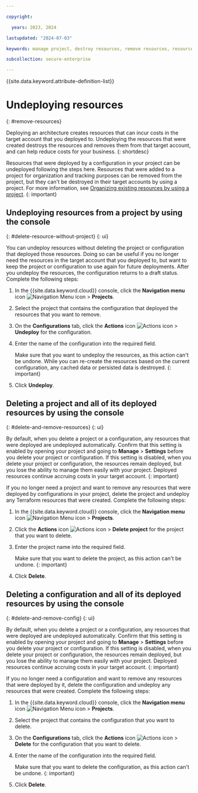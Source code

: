 ```yaml
---

copyright:

  years: 2023, 2024

lastupdated: "2024-07-03"

keywords: manage project, destroy resources, remove resources, resource, resources, delete resources, Terraform resources, Terraform workspace

subcollection: secure-enterprise

---
```


{{site.data.keyword.attribute-definition-list}}

# Undeploying resources
{: #remove-resources}

Deploying an architecture creates resources that can incur costs in the target account that you deployed to. Undeploying the resources that were created destroys the resources and removes them from that target account, and can help reduce costs for your business.
{: shortdesc}

Resources that were deployed by a configuration in your project can be undeployed following the steps here. Resources that were added to a project for organization and tracking purposes can be removed from the project, but they can't be destroyed in their target accounts by using a project. For more information, see [Organizing existing resources by using a project](/docs/secure-enterprise?topic=secure-enterprise-organize-resources).
{: important}

## Undeploying resources from a project by using the console
{: #delete-resource-without-project}
{: ui}

You can undeploy resources without deleting the project or configuration that deployed those resources. Doing so can be useful if you no longer need the resources in the target account that you deployed to, but want to keep the project or configuration to use again for future deployments. After you undeploy the resources, the configuration returns to a draft status. Complete the following steps:

1. In the {{site.data.keyword.cloud}} console, click the **Navigation menu** icon ![Navigation Menu icon](../icons/icon_hamburger.svg "Menu") > **Projects**.
1. Select the project that contains the configuration that deployed the resources that you want to remove.
1. On the **Configurations** tab, click the **Actions** icon ![Actions icon](../icons/action-menu-icon.svg "Actions") > **Undeploy** for the configuration.
1. Enter the name of the configuration into the required field.

    Make sure that you want to undeploy the resources, as this action can't be undone. While you can re-create the resources based on the current configuration, any cached data or persisted data is destroyed.
    {: important}

1. Click **Undeploy**.

## Deleting a project and all of its deployed resources by using the console
{: #delete-and-remove-resources}
{: ui}

By default, when you delete a project or a configuration, any resources that were deployed are undeployed automatically. Confirm that this setting is enabled by opening your project and going to **Manage** > **Settings** before you delete your project or configuration. If this setting is disabled, when you delete your project or configuration, the resources remain deployed, but you lose the ability to manage them easily with your project. Deployed resources continue accruing costs in your target account.
{: important}

If you no longer need a project and want to remove any resources that were deployed by configurations in your project, delete the project and undeploy any Terraform resources that were created. Complete the following steps:

1. In the {{site.data.keyword.cloud}} console, click the **Navigation menu** icon ![Navigation Menu icon](../icons/icon_hamburger.svg "Menu") > **Projects**.
1. Click the **Actions** icon ![Actions icon](../icons/action-menu-icon.svg "Actions") > **Delete project** for the project that you want to delete.
1. Enter the project name into the required field.

    Make sure that you want to delete the project, as this action can't be undone.
    {: important}

1. Click **Delete**.

## Deleting a configuration and all of its deployed resources by using the console
{: #delete-and-remove-config}
{: ui}

By default, when you delete a project or a configuration, any resources that were deployed are undeployed automatically. Confirm that this setting is enabled by opening your project and going to **Manage** > **Settings** before you delete your project or configuration. If this setting is disabled, when you delete your project or configuration, the resources remain deployed, but you lose the ability to manage them easily with your project. Deployed resources continue accruing costs in your target account.
{: important}

If you no longer need a configuration and want to remove any resources that were deployed by it, delete the configuration and undeploy any resources that were created. Complete the following steps:

1. In the {{site.data.keyword.cloud}} console, click the **Navigation menu** icon ![Navigation Menu icon](../icons/icon_hamburger.svg "Menu") > **Projects**.
1. Select the project that contains the configuration that you want to delete.
1. On the **Configurations** tab, click the **Actions** icon ![Actions icon](../icons/action-menu-icon.svg "Actions") > **Delete** for the configuration that you want to delete.
1. Enter the name of the configuration into the required field.

    Make sure that you want to delete the configuration, as this action can't be undone.
    {: important}

1. Click **Delete**.


